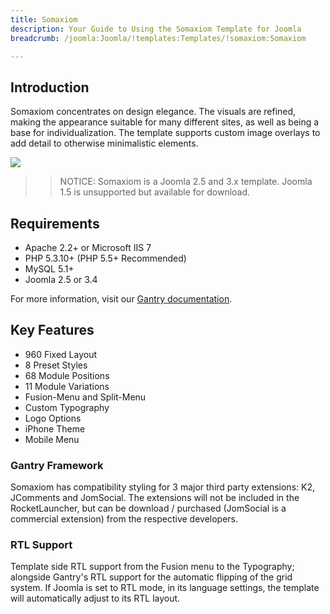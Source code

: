 ```yaml
---
title: Somaxiom
description: Your Guide to Using the Somaxiom Template for Joomla
breadcrumb: /joomla:Joomla/!templates:Templates/!somaxiom:Somaxiom

---
```


Introduction
-----

Somaxiom concentrates on design elegance. The visuals are refined, making the appearance suitable for many different sites, as well as being a base for individualization. The template supports custom image overlays to add detail to otherwise minimalistic elements.

![][Somaxiom]

>> NOTICE: Somaxiom is a Joomla 2.5 and 3.x template. Joomla 1.5 is unsupported but available for download.

Requirements
-----

* Apache 2.2+ or Microsoft IIS 7
* PHP 5.3.10+ (PHP 5.5+ Recommended)
* MySQL 5.1+
* Joomla 2.5 or 3.4

For more information, visit our [Gantry documentation][gantry].

Key Features
-----

* 960 Fixed Layout
* 8 Preset Styles
* 68 Module Positions
* 11 Module Variations
* Fusion-Menu and Split-Menu
* Custom Typography
* Logo Options
* iPhone Theme
* Mobile Menu


### Gantry Framework

Somaxiom has compatibility styling for 3 major third party extensions: K2, JComments and JomSocial. The extensions will not be included in the RocketLauncher, but can be download / purchased (JomSocial is a commercial extension) from the respective developers.

### RTL Support

Template side RTL support from the Fusion menu to the Typography; alongside Gantry's RTL support for the automatic flipping of the grid system. If Joomla is set to RTL mode, in its language settings, the template will automatically adjust to its RTL layout.

[gantry]: http://gantry.org
[Somaxiom]: assets/somaxiom.jpeg
[responsive]: assets/responsive.jpg
[roksprocket]: assets/roksprocket.jpg
[filezilla]: https://filezilla-project.org
[launcher]: ../../start/rocketlauncher.md
[strips]: assets/strips.jpg
[k2]: assets/k2.jpg